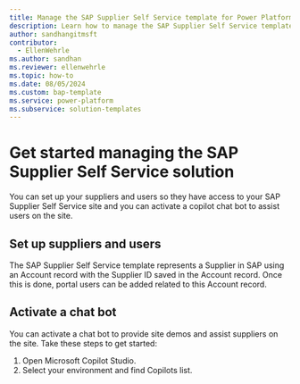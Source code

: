 ```yaml
---
title: Manage the SAP Supplier Self Service template for Power Platform
description: Learn how to manage the SAP Supplier Self Service template for Microsoft Power Platform.
author: sandhangitmsft
contributor:
  - EllenWehrle
ms.author: sandhan
ms.reviewer: ellenwehrle
ms.topic: how-to
ms.date: 08/05/2024
ms.custom: bap-template
ms.service: power-platform
ms.subservice: solution-templates
---
```


# Get started managing the SAP Supplier Self Service solution

You can set up your suppliers and users so they have access to your SAP Supplier Self Service site and you can activate a copilot chat bot to assist users on the site.

## Set up suppliers and users

The SAP Supplier Self Service template represents a Supplier in SAP using an Account record with the Supplier ID saved in the Account record. Once this is done, portal users can be added related to this Account record.

## Activate a chat bot

You can activate a chat bot to provide site demos and assist suppliers on the site. Take these steps to get started:

1. Open Microsoft Copilot Studio.
1. Select your environment and find Copilots list.
